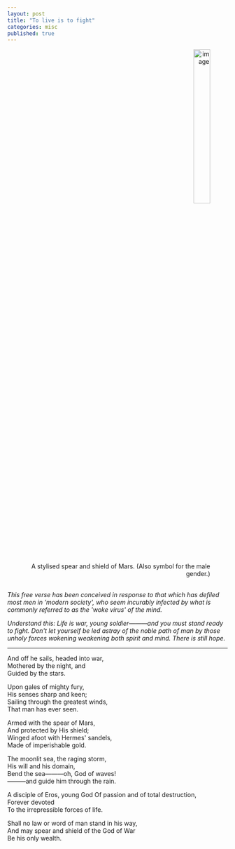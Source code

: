 ```yaml
---
layout: post
title: "To live is to fight"
categories: misc
published: true
---
```


<figure style="text-align: right;">
<img src='/blog/assets/images/mars-symbol.png' alt='image' style="display: right; margin: 0 auto; width: 30%; height: 30%;" /> <br>
<figcaption style="text-align: right">A stylised spear and shield of Mars. (Also symbol for the male gender.)</figcaption>
</figure> 
<br><i>
This free verse has been conceived in response to that which has defiled most men in ’modern society', who seem incurably infected by what is commonly referred to as the 'woke virus' of the mind.<br></i>
<p><i>
Understand this: Life is war, young soldier———and you must stand ready to fight. Don't let yourself be led astray of the noble path of man by those unholy forces <i>wokening</i> weakening both spirit and mind. There is still hope.<br></i>
<hr /></p><p>
And off he sails, headed into war,<br>
Mothered by the night, and<br>
Guided by the stars.<br>
</p><p>
Upon gales of mighty fury,<br>
His senses sharp and keen;<br>
Sailing through the greatest winds,<br>
That man has ever seen.<br>
</p><p>
Armed with the spear of Mars,<br>
And protected by His shield;<br>
Winged afoot with Hermes' sandels,<br>
Made of imperishable gold.<br>
</p><p>
The moonlit sea, the raging storm,<br>
His will and his domain,<br>
Bend the sea———oh, God of waves!<br>
———and guide him through the rain.<br>
 </p><p>
A disciple of Eros, young God
Of passion and of total destruction,<br>
Forever devoted<br>
To the irrepressible forces of life.<br>
</p><p>
Shall no law or word of man stand in his way,<br>
And may spear and shield of the God of War<br>
Be his only wealth.<br>
</p>